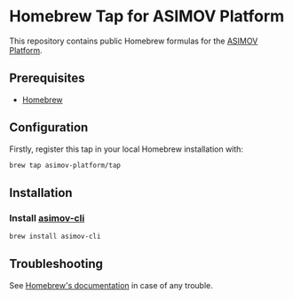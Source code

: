 # Homebrew Tap for ASIMOV Platform

This repository contains public Homebrew formulas for the
[ASIMOV Platform].

## Prerequisites

- [Homebrew](https://brew.sh)

## Configuration

Firstly, register this tap in your local Homebrew installation with:

```bash
brew tap asimov-platform/tap
```

## Installation

### Install [asimov-cli]

```bash
brew install asimov-cli
```

## Troubleshooting

See [Homebrew's documentation](https://docs.brew.sh) in case of any trouble.

[ASIMOV Platform]: https://github.com/asimov-platform
[asimov-cli]: https://github.com/asimov-platform/asimov-cli
